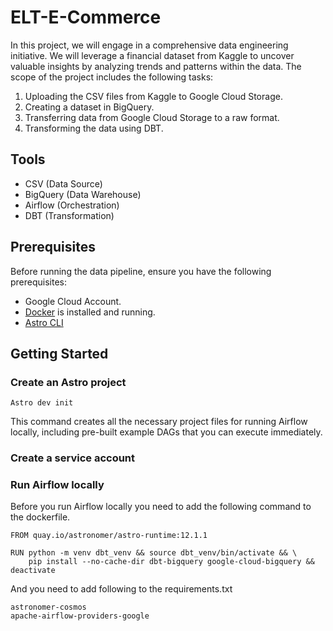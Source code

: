 # ELT-E-Commerce
In this project, we will engage in a comprehensive data engineering initiative. We will leverage a financial dataset from Kaggle to uncover valuable insights by analyzing trends and patterns within the data. The scope of the project includes the following tasks:

1. Uploading the CSV files from Kaggle to Google Cloud Storage.
2. Creating a dataset in BigQuery.
3. Transferring data from Google Cloud Storage to a raw format.
4. Transforming the data using DBT.

## Tools
* CSV (Data Source)
* BigQuery (Data Warehouse)
* Airflow (Orchestration)
* DBT (Transformation)

## Prerequisites
Before running the data pipeline, ensure you have the following prerequisites:

* Google Cloud Account.
* [Docker](https://www.docker.com/) is installed and running.
* [Astro CLI](https://www.astronomer.io/docs/astro/cli/overview)

## Getting Started

### Create an Astro project
```
Astro dev init
```

This command creates all the necessary project files for running Airflow locally, including pre-built example DAGs that you can execute immediately.

###  Create a service account




### Run Airflow locally
Before you run Airflow locally you need to add the following command to the dockerfile.
```
FROM quay.io/astronomer/astro-runtime:12.1.1

RUN python -m venv dbt_venv && source dbt_venv/bin/activate && \
    pip install --no-cache-dir dbt-bigquery google-cloud-bigquery && deactivate
```

And you need to add following to the requirements.txt
```
astronomer-cosmos
apache-airflow-providers-google
```


  
